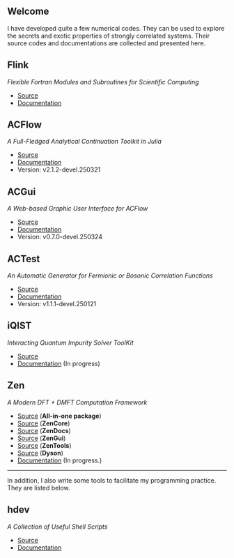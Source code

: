 ## Welcome

I have developed quite a few numerical codes. They can be used to explore the secrets and exotic properties of strongly correlated systems. Their source codes and documentations are collected and presented here.

## Flink

*Flexible Fortran Modules and Subroutines for Scientific Computing*

* [Source](https://github.com/huangli712/Flink)
* [Documentation](projects/flink/index.html)

## ACFlow

*A Full-Fledged Analytical Continuation Toolkit in Julia*

* [Source](https://github.com/huangli712/ACFlow)
* [Documentation](projects/acflow/index.html)
* Version: v2.1.2-devel.250321

## ACGui

*A Web-based Graphic User Interface for ACFlow*

* [Source](https://github.com/huangli712/ACGui)
* [Documentation](projects/acgui/index.html)
* Version: v0.7.0-devel.250324

## ACTest

*An Automatic Generator for Fermionic or Bosonic Correlation Functions*

* [Source](https://github.com/huangli712/ACTest)
* [Documentation](projects/actest/index.html)
* Version: v1.1.1-devel.250121

## iQIST

*Interacting Quantum Impurity Solver ToolKit*

* [Source](https://github.com/huangli712/iQIST)
* [Documentation](projects/iqist_new/index.html) (In progress)

## Zen

*A Modern DFT + DMFT Computation Framework*

* [Source](https://github.com/huangli712/Zen) (**All-in-one package**)
* [Source](https://github.com/huangli712/ZenCore) (**ZenCore**)
* [Source](https://github.com/huangli712/ZenDocs) (**ZenDocs**)
* [Source](https://github.com/huangli712/ZenGui) (**ZenGui**)
* [Source](https://github.com/huangli712/ZenTools) (**ZenTools**)
* [Source](https://github.com/huangli712/Dyson) (**Dyson**)
* [Documentation](projects/zen/index.html) (In progress.)

---

In addition, I also write some tools to facilitate my programming practice. They are listed below.

## hdev

*A Collection of Useful Shell Scripts*

* [Source](https://github.com/huangli712/hdev)
* [Documentation](projects/hdev/index.html)
